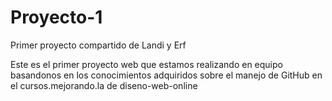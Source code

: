 Proyecto-1
==========

Primer proyecto compartido de Landi y Erf

Este es el primer proyecto web que estamos realizando en equipo basandonos en los conocimientos adquiridos
sobre el manejo de GitHub en el cursos.mejorando.la de diseno-web-online
